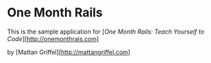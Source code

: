 # One Month Rails

This is the sample application for 
[*One Month Rails: Teach Yourself to Code*][http://onemonthrais.com]

by [Mattan Griffel][http://mattangriffel.com]